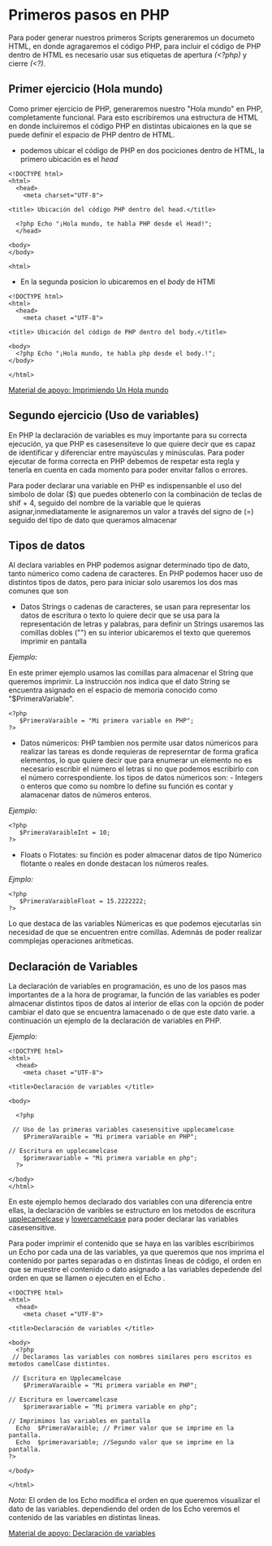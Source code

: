 # Primeros pasos en PHP

Para poder generar nuestros primeros Scripts generaremos un documeto HTML, en donde agragaremos el código PHP, para incluir el código de PHP dentro de HTML es necesario usar sus etiquetas de apertura _(<?php)_ y cierre _(<?)_.

## Primer ejercicio (Hola mundo)

Como primer ejercicio de PHP, generaremos nuestro "Hola mundo" en PHP, completamente funcional. Para esto escribiremos una estructura de HTML en donde incluiremos el código PHP en distintas ubicaiones en la que se puede definir el espacio de PHP dentro de HTML.

- podemos ubicar el código de PHP en dos pociciones dentro de HTML, la primero ubicación es el *head* 

~~~
<!DOCTYPE html>
<html>
  <head>
    <meta charset="UTF-8">

<title> Ubicación del código PHP dentro del head.</title>

  <?php Echo "¡Hola mundo, te habla PHP desde el Head!";
  </head>

<body>
</body>

<html>
~~~

- En la segunda posicion lo ubicaremos en el *body* de HTMl

~~~
<!DOCTYPE html>
<html>
  <head>
    <meta chaset ="UTF-8">

<title> Ubicación del código de PHP dentro del body.</title>

<body>
  <?php Echo "¡Hola mundo, te habla php desde el body.!";
</body>

</html>
~~~

[Material de apoyo: Imprimiendo Un Hola mundo](https://github.com/Brayan-Hc11/PHP/blob/main/EjerciciosPHP/index.php "Ubicación de php")

## Segundo ejercicio (Uso de variables)

En PHP la declaración de variables es muy importante para su correcta ejecución, ya que PHP es casesensiteve lo que quiere decir que es capaz de identificar y diferenciar entre mayúsculas y minúsculas. Para poder ejecutar de forma correcta en PHP debemos de respetar esta regla y tenerla en cuenta en cada momento para poder envitar fallos o errores.
 
Para poder declarar una variable en PHP es indispensanble el uso del simbolo de dolar ($) que puedes obtenerlo con la combinación de teclas de shif + 4, seguido del nombre de la variable que le quieras asignar,inmediatamente le asignaremos un valor a través del signo de (=) seguido del tipo de dato que queramos almacenar

## Tipos de datos 

Al declara variables en PHP podemos asignar determinado tipo de dato, tanto númerico como cadena de caracteres. En PHP podemos hacer uso de distintos tipos de datos, pero para iniciar solo usaremos los dos mas comunes que son 

- Datos Strings o cadenas de caracteres, se usan para representar los datos de escritura o texto lo quiere decir que se usa para la representación de letras y palabras, para definir un Strings usaremos las comillas dobles ("") en su interior ubicaremos el texto que queremos imprimir en pantalla

_Ejemplo:_

En este primer ejemplo usamos las comillas para almacenar el String que queremos imprimir. La instrucción nos indica que el dato String se encuentra asignado en el espacio de memoria conocido como "$PrimeraVariable".

~~~
<?php 
   $PrimeraVaraible = "Mi primera variable en PHP";
?>
~~~

- Datos númericos: PHP tambien nos permite usar datos númericos para realizar las tareas es donde requieras de represerntar de forma grafica elementos, lo que quiere decir que para enumerar un elemento no es necesario escribir el número el letras si no que podemos escribirlo con el número correspondiente. los tipos de datos númericos son:
      - Integers o enteros que como su nombre lo define su función es contar y alamacenar datos de números enteros.
      
_Ejemplo:_

~~~
<?php 
   $PrimeraVaraibleInt = 10;
?>
~~~
  - Floats o Flotates: su finción es poder almacenar datos de tipo Númerico flotante o reales en donde destacan los números reales.
  
_Ejmplo:_

~~~
<?php 
   $PrimeraVaraibleFloat = 15.2222222;
?>
~~~
Lo que destaca de las variables Númericas es que podemos ejecutarlas sin necesidad de que se encuentren entre comillas. Ademnás de poder realizar commplejas operaciones arítmeticas.

## Declaración de Variables

La declaración de variables en programación, es uno de los pasos mas importantes de a la hora de programar, la función de las variables es poder almacenar distintos tipos de datos al interior de ellas con la opción de poder cambiar el dato que se encuentra lamacenado o de que este dato varie. a continuación un ejemplo de la declaración de variables en PHP.

_Ejemplo:_

~~~
<!DOCTYPE html>
<html>
  <head>
    <meta chaset ="UTF-8">

<title>Declaración de variables </title>

<body>
  
  <?php 
    
 // Uso de las primeras variables casesensitive upplecamelcase 
    $PrimeraVaraible = "Mi primera variable en PHP";

// Escritura en upplecamelcase
    $primeravariable = "Mi primera variable en php";
  ?>
  
</body>
</html>
~~~

En este ejemplo hemos declarado dos variables con una diferencia entre ellas, la declaración de varibles se estructuro en los metodos de escritura [upplecamelcase](https://www.neoguias.com/tipos-notacion-nombres/#Camel_Case_contarElementos "camelCase") y [lowercamelcase](https://www.neoguias.com/tipos-notacion-nombres/#Camel_Case_contarElementos "camelCase") para poder declarar las variables casesensitive.

Para poder imprimir el contenido que se haya en las varibles escribirimos un Echo por cada una de las variables, ya que queremos que nos imprima el contenido por partes separadas o en distintas lineas de código, el orden en que se muestre el contenido o dato asignado a las variables depedende del orden en que se llamen o ejecuten en el Echo .

~~~
<!DOCTYPE html>
<html>
  <head>
    <meta chaset ="UTF-8">

<title>Declaración de variables </title>

<body>
  <?php 
 // Declaramos las variables con nombres similares pero escritos es metodos camelCase distintos.

 // Escritura en Upplecamelcase
    $PrimeraVaraible = "Mi primera variable en PHP";

// Escritura en lowercamelcase
    $primeravariable = "Mi primera variable en php";

// Imprimimos las variables en pantalla
  Echo  $PrimeraVaraible; // Primer valor que se imprime en la pantalla.
  Echo  $primeravariable; //Segundo valor que se imprime en la pantalla.
?>
    
</body>

</html>
~~~

_Nota:_
El orden de los Echo modifica el orden en que queremos visualizar el dato de las variables. dependiendo del orden de los Echo veremos el contenido de las variables en distintas lineas.

[Material de apoyo: Declaración de variables](https://github.com/Brayan-Hc11/PHP/blob/main/EjerciciosPHP/CAP2Variables.php "Ejercicio dos ")

